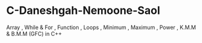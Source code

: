 # C-Daneshgah-Nemoone-Saol
Array , While &amp; For , Function , Loops , Minimum , Maximum , Power , K.M.M &amp; B.M.M (GFC) in C++
